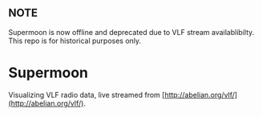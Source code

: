 ## NOTE
Supermoon is now offline and deprecated due to VLF stream availablibilty. This repo is for historical purposes only.

# Supermoon

Visualizing VLF radio data, live streamed from [http://abelian.org/vlf/](http://abelian.org/vlf/).

